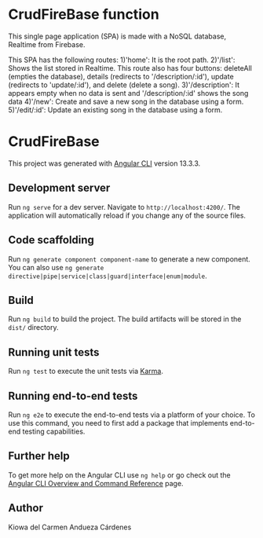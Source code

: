 # CrudFireBase function

This single page application (SPA) is made with a NoSQL database, Realtime from Firebase.

This SPA has the following routes:
1)'home': It is the root path.
2)'/list': Shows the list stored in Realtime. This route also has four buttons: deleteAll (empties the database), details (redirects to '/description/:id'), update (redirects to 'update/:id'), and delete (delete a song).
3)'/description': It appears empty when no data is sent and '/description/:id' shows the song data
4)'/new': Create and save a new song in the database using a form.
5)'/edit/:id': Update an existing song in the database using a form.


# CrudFireBase

This project was generated with [Angular CLI](https://github.com/angular/angular-cli) version 13.3.3.

## Development server

Run `ng serve` for a dev server. Navigate to `http://localhost:4200/`. The application will automatically reload if you change any of the source files.

## Code scaffolding

Run `ng generate component component-name` to generate a new component. You can also use `ng generate directive|pipe|service|class|guard|interface|enum|module`.

## Build

Run `ng build` to build the project. The build artifacts will be stored in the `dist/` directory.

## Running unit tests

Run `ng test` to execute the unit tests via [Karma](https://karma-runner.github.io).

## Running end-to-end tests

Run `ng e2e` to execute the end-to-end tests via a platform of your choice. To use this command, you need to first add a package that implements end-to-end testing capabilities.

## Further help

To get more help on the Angular CLI use `ng help` or go check out the [Angular CLI Overview and Command Reference](https://angular.io/cli) page.


## Author

Kiowa del Carmen Andueza Cárdenes